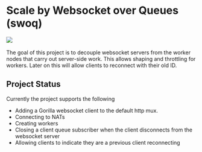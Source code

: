 # Scale by Websocket over Queues (swoq)
<a href="https://github.com/just1689/swoq/releases"><img src="https://img.shields.io/badge/version-alpha-blue" /></a>&nbsp;



The goal of this project is to decouple websocket servers from the worker nodes that carry out server-side work. This allows shaping and throttling for workers. Later on this will allow clients to reconnect with their old ID.


## Project Status

Currently the project supports the following
- Adding a Gorilla websocket client to the default http mux.
- Connecting to NATs
- Creating workers
- Closing a client queue subscriber when the client disconnects from the websocket server
- Allowing clients to indicate they are a previous client reconnecting

